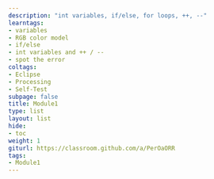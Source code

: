 ```yaml
---
description: "int variables, if/else, for loops, ++, --"
learntags: 
- variables
- RGB color model
- if/else
- int variables and ++ / --
- spot the error
coltags: 
- Eclipse
- Processing
- Self-Test
subpage: false
title: Module1
type: list
layout: list
hide:
- toc
weight: 1
giturl: https://classroom.github.com/a/PerOaORR
tags: 
- Module1
---
```

